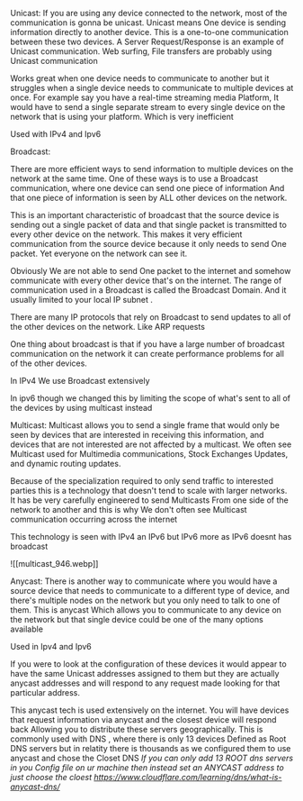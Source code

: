 


Unicast:
If you are using any device connected to the network, most of the communication is gonna be unicast.
Unicast means One device is sending information directly to another device. This is a one-to-one communication between these two devices. 
A Server Request/Response is an example of Unicast communication.
Web surfing, File transfers are probably using Unicast communication

Works great when one device needs to communicate to another but it struggles when a single device needs to communicate to multiple devices at once. 
For example say you have a real-time streaming media Platform, It would have to send a single separate stream to every single device on the network that is using your platform. Which is very inefficient 

Used with IPv4 and Ipv6





Broadcast:

There are more efficient ways to send information to multiple devices on the network at the same time.
One of these ways is to use a Broadcast communication, where one device can send one piece of information And that one piece of information is seen by ALL other devices on the network.

This is an important characteristic of broadcast that the source device is sending out a single packet of data and that single packet is transmitted to every other device on the network. This makes it very efficient communication from the source device because it only needs to send One packet.  Yet everyone on the network can see it. 


Obviously We are not able to send One packet to the internet and somehow communicate with every other device that's on the internet. The range of communication used in a Broadcast is called the Broadcast Domain. And it usually limited to your local IP subnet .


There are many IP protocols that rely on Broadcast to send updates to all of the other devices on the network. Like ARP requests 


One thing about broadcast is that if you have a large number of broadcast communication on the network it can create performance problems for all of the other devices.

In IPv4 We use Broadcast extensively

In ipv6 though we changed this by limiting the scope of what's sent to all of the devices by using multicast instead 






Multicast:
Multicast allows you to send a single frame that would only be seen by devices that are interested in receiving this information, and devices that are not interested are not affected by a multicast. We often see Multicast used for Multimedia communications, Stock Exchanges Updates, and dynamic routing updates.

Because of the specialization required to only send traffic to interested parties this is a technology that doesn't tend to scale with larger networks. It has be very carefully engineered to send Multicasts From one side of the network to another and this is why We don't often see Multicast communication occurring across the internet 



This technology is seen with IPv4 an IPv6 but IPv6 more as IPv6 doesnt has broadcast



![[multicast_946.webp]]




Anycast:
There is another way to communicate where you would have a source device that needs to communicate to a different type of device, and there's multiple nodes on the network but you only need to talk to one of them.  This is anycast Which allows you to communicate to any device on the network but that single device could be one of the many options available 

Used in Ipv4 and Ipv6

If you were to look at the configuration of these devices it would appear to have the same Unicast addresses assigned to them but they are actually anycast addresses and will respond to any request made looking for that particular address. 

This anycast tech is used extensively on the internet. You will have devices that request information via anycast and the closest device will respond back  Allowing you to distribute these servers geographically. This is commonly used with DNS , where there is only 13 devices Defined as Root DNS servers but in relatity there is thousands as we configured them to use anycast and chose the Closet DNS *If you can only add 13 ROOT dns servers in you Config file on ur machine then instead set an ANYCAST address to just choose the cloest https://www.cloudflare.com/learning/dns/what-is-anycast-dns/*